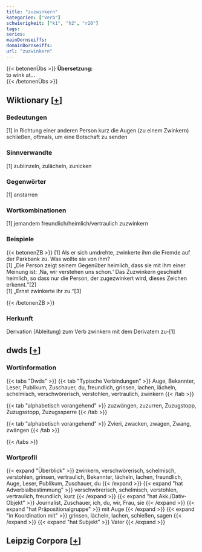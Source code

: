 ```yaml
---
title: "zuzwinkern"
kategorien: ["Verb"]
schwierigkeit: ["k1", "h2", "r20"]
tags:
series:
mainDornseiffs:
domainDornseiffs:
url: "zuzwinkern"
---
```


{{< betonenÜbs >}}
**Übersetzung:**  
to wink at...  
{{< /betonenÜbs >}}

## Wiktionary [[+](https://de.wiktionary.org/wiki/zuzwinkern)]

### Bedeutungen
[1] in Richtung einer anderen Person kurz die Augen (zu einem Zwinkern) schließen, oftmals, um eine Botschaft zu senden  

### Sinnverwandte
[1] zublinzeln, zulächeln, zunicken  

### Gegenwörter
[1] anstarren  

### Wortkombinationen
[1] jemandem freundlich/heimlich/vertraulich zuzwinkern  

### Beispiele
{{< betonenZB >}}
[1] Als er sich umdrehte, zwinkerte ihm die Fremde auf der Parkbank zu. Was wollte sie von ihm?  
[1] „Die Person zeigt seinem Gegenüber heimlich, dass sie mit ihm einer Meinung ist: ‚Na, wir verstehen uns schon.‘ Das Zuzwinkern geschieht heimlich, so dass nur die Person, der zugezwinkert wird, dieses Zeichen erkennt.“[2]  
[1] „Ernst zwinkerte ihr zu.“[3]  

{{< /betonenZB >}}
### Herkunft
Derivation (Ableitung) zum Verb zwinkern mit dem Derivatem zu-[1]  



## dwds [[+](https://www.dwds.de/wb/zuzwinkern)]

### Wortinformation
{{< tabs "Dwds" >}}
{{< tab "Typische Verbindungen" >}}
Auge, Bekannter, Leser, Publikum, Zuschauer, du, freundlich, grinsen, lachen, lächeln, schelmisch, verschwörerisch, verstohlen, vertraulich, zwinkern
{{< /tab >}}

{{< tab "alphabetisch vorangehend" >}}
zuzwängen, zuzurren, Zuzugstopp, Zuzugsstopp, Zuzugssperre
{{< /tab >}}

{{< tab "alphabetisch vorangehend" >}}
Zvieri, zwacken, zwagen, Zwang, zwängen
{{< /tab >}}

{{< /tabs >}}

### Wortprofil
{{< expand "Überblick" >}} zwinkern, verschwörerisch, schelmisch, verstohlen, grinsen, vertraulich, Bekannter, lächeln, lachen, freundlich, Auge, Leser, Publikum, Zuschauer, du {{< /expand >}}
{{< expand "hat Adverbialbestimmung" >}} verschwörerisch, schelmisch, verstohlen, vertraulich, freundlich, kurz {{< /expand >}}
{{< expand "hat Akk./Dativ-Objekt" >}} Journalist, Zuschauer, ich, du, wir, Frau, sie {{< /expand >}}
{{< expand "hat Präpositionalgruppe" >}} mit Auge {{< /expand >}}
{{< expand "in Koordination mit" >}} grinsen, lächeln, lachen, schießen, sagen {{< /expand >}}
{{< expand "hat Subjekt" >}} Vater {{< /expand >}}

## Leipzig Corpora [[+](https://corpora.uni-leipzig.de/en/res?word=zuzwinkern&corpusId=deu_newscrawl-public_2018)]

